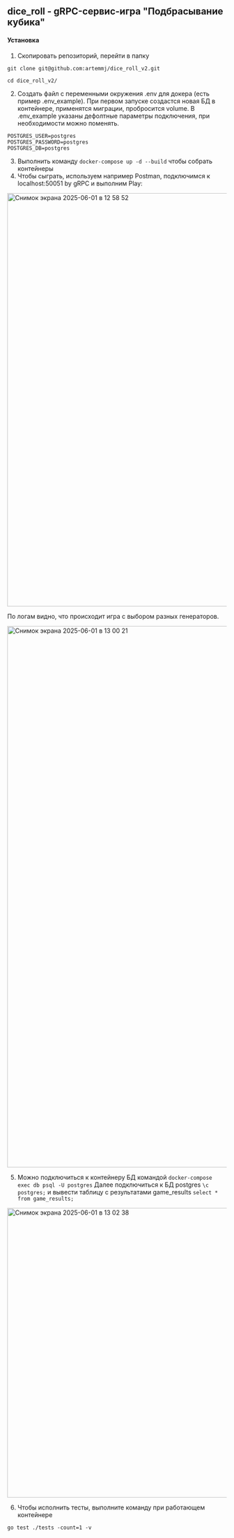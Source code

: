 ## dice_roll - gRPC-сервис-игра "Подбрасывание кубика"

#### Установка
1. Скопировать репозиторий, перейти в папку
```
git clone git@github.com:artemmj/dice_roll_v2.git

cd dice_roll_v2/
```
2. Создать файл с переменными окружения .env для докера (есть пример .env_example). При первом запуске создастся новая БД в контейнере, применятся миграции, пробросится volume. В .env_example указаны дефолтные параметры подключения, при необходимости можно поменять.
```
POSTGRES_USER=postgres
POSTGRES_PASSWORD=postgres
POSTGRES_DB=postgres
```
3. Выполнить команду ```docker-compose up -d --build``` чтобы собрать контейнеры
4. Чтобы сыграть, используем например Postman, подключимся к localhost:50051 by gRPC и выполним Play:
<img width="949" alt="Снимок экрана 2025-06-01 в 12 58 52" src="https://github.com/user-attachments/assets/0661a32c-6b45-4bd3-9cd3-9dd4be8f3cef" />

По логам видно, что происходит игра с выбором разных генераторов.

<img width="1243" alt="Снимок экрана 2025-06-01 в 13 00 21" src="https://github.com/user-attachments/assets/b30546a4-7974-4df2-b84c-3cbb85e5f6a3" />

5. Можно подключиться к контейнеру БД командой
```docker-compose exec db psql -U postgres```
Далее подключиться к БД postgres
```\c postgres;```
и вывести таблицу с результатами game_results
```select * from game_results;```

<img width="665" alt="Снимок экрана 2025-06-01 в 13 02 38" src="https://github.com/user-attachments/assets/eebcada5-ebec-4842-bd53-3163a143a58c" />

6. Чтобы исполнить тесты, выполните команду при работающем контейнере
```
go test ./tests -count=1 -v
```
